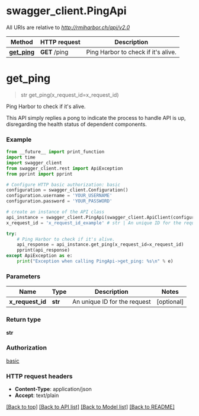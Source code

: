 # swagger_client.PingApi

All URIs are relative to *http://rmiharbor.ch/api/v2.0*

Method | HTTP request | Description
------------- | ------------- | -------------
[**get_ping**](PingApi.md#get_ping) | **GET** /ping | Ping Harbor to check if it&#39;s alive.


# **get_ping**
> str get_ping(x_request_id=x_request_id)

Ping Harbor to check if it's alive.

This API simply replies a pong to indicate the process to handle API is up, disregarding the health status of dependent components.

### Example
```python
from __future__ import print_function
import time
import swagger_client
from swagger_client.rest import ApiException
from pprint import pprint

# Configure HTTP basic authorization: basic
configuration = swagger_client.Configuration()
configuration.username = 'YOUR_USERNAME'
configuration.password = 'YOUR_PASSWORD'

# create an instance of the API class
api_instance = swagger_client.PingApi(swagger_client.ApiClient(configuration))
x_request_id = 'x_request_id_example' # str | An unique ID for the request (optional)

try:
    # Ping Harbor to check if it's alive.
    api_response = api_instance.get_ping(x_request_id=x_request_id)
    pprint(api_response)
except ApiException as e:
    print("Exception when calling PingApi->get_ping: %s\n" % e)
```

### Parameters

Name | Type | Description  | Notes
------------- | ------------- | ------------- | -------------
 **x_request_id** | **str**| An unique ID for the request | [optional] 

### Return type

**str**

### Authorization

[basic](../README.md#basic)

### HTTP request headers

 - **Content-Type**: application/json
 - **Accept**: text/plain

[[Back to top]](#) [[Back to API list]](../README.md#documentation-for-api-endpoints) [[Back to Model list]](../README.md#documentation-for-models) [[Back to README]](../README.md)

